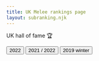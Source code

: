 ```yaml
---
title: UK Melee rankings page
layout: subranking.njk
---
```


UK hall of fame 🏆

<div class="rankingbtn">
  <button class="btn" id="uk22">2022</button>
  <button class="btn" id="uk21">2021 / 2022</button>
  <button class="btn" id="uk19">2019 winter</button>
</div>